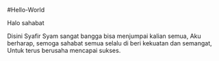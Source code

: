 #Hello-World

Halo sahabat

Disini Syafir Syam sangat bangga bisa menjumpai kalian semua,
Aku berharap, semoga sahabat semua selalu di beri kekuatan dan semangat,
Untuk terus berusaha mencapai sukses.
